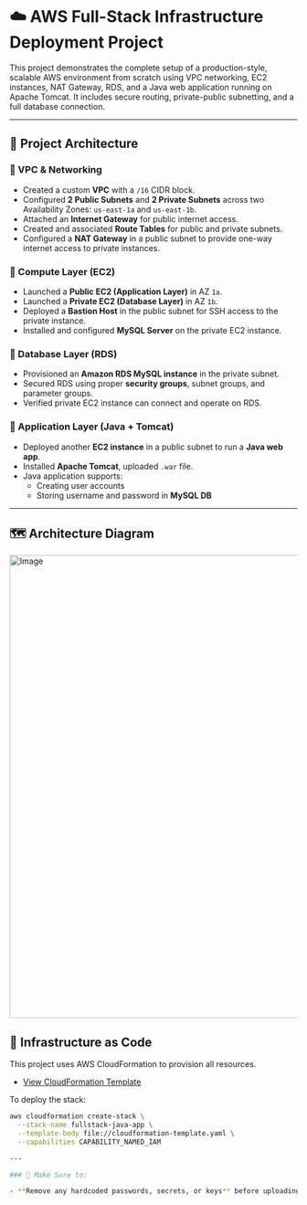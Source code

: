 # ☁️ AWS Full-Stack Infrastructure Deployment Project

This project demonstrates the complete setup of a production-style, scalable AWS environment from scratch using VPC networking, EC2 instances, NAT Gateway, RDS, and a Java web application running on Apache Tomcat. It includes secure routing, private-public subnetting, and a full database connection.

---

## 🔧 Project Architecture

### 🔹 VPC & Networking
- Created a custom **VPC** with a `/16` CIDR block.
- Configured **2 Public Subnets** and **2 Private Subnets** across two Availability Zones: `us-east-1a` and `us-east-1b`.
- Attached an **Internet Gateway** for public internet access.
- Created and associated **Route Tables** for public and private subnets.
- Configured a **NAT Gateway** in a public subnet to provide one-way internet access to private instances.

### 🔹 Compute Layer (EC2)
- Launched a **Public EC2 (Application Layer)** in AZ `1a`.
- Launched a **Private EC2 (Database Layer)** in AZ `1b`.
- Deployed a **Bastion Host** in the public subnet for SSH access to the private instance.
- Installed and configured **MySQL Server** on the private EC2 instance.

### 🔹 Database Layer (RDS)
- Provisioned an **Amazon RDS MySQL instance** in the private subnet.
- Secured RDS using proper **security groups**, subnet groups, and parameter groups.
- Verified private EC2 instance can connect and operate on RDS.

### 🔹 Application Layer (Java + Tomcat)
- Deployed another **EC2 instance** in a public subnet to run a **Java web app**.
- Installed **Apache Tomcat**, uploaded `.war` file.
- Java application supports:
  - Creating user accounts
  - Storing username and password in **MySQL DB**

---

## 🗺️ Architecture Diagram

<img width="972" height="811" alt="Image" src="https://github.com/user-attachments/assets/704f9503-c44f-48e9-b42a-083317bf917b" />

## 📄 Infrastructure as Code

This project uses AWS CloudFormation to provision all resources.

- [View CloudFormation Template](./cloudformation-template.yaml)

To deploy the stack:

```bash
aws cloudformation create-stack \
  --stack-name fullstack-java-app \
  --template-body file://cloudformation-template.yaml \
  --capabilities CAPABILITY_NAMED_IAM

---

### 🛑 Make Sure to:

- **Remove any hardcoded passwords, secrets, or keys** before uploading.
